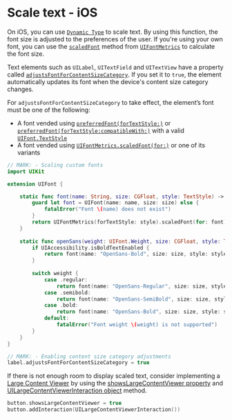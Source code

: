 # Scale text - iOS

On iOS, you can use [`Dynamic Type`](https://developer.apple.com/documentation/uikit/uifont/scaling_fonts_automatically) to scale text. By using this function, the font size is adjusted to the preferences of the user. If you're using your own font, you can use the [`scaledFont`](https://developer.apple.com/documentation/uikit/uifontmetrics/2877385-scaledfont) method from [`UIFontMetrics`](https://developer.apple.com/documentation/uikit/uifontmetrics) to calculate the font size.

Text elements such as `UILabel`, `UITextField` and `UITextView` have a property called [`adjustsFontForContentSizeCategory`](https://developer.apple.com/documentation/uikit/uicontentsizecategoryadjusting/1771731-adjustsfontforcontentsizecategor). If you set it to `true`,  the element automatically updates its font when the device's content size category changes.

For `adjustsFontForContentSizeCategory` to take effect, the element’s font must be one of the following:

- A font vended using [`preferredFont(forTextStyle:)`](https://developer.apple.com/documentation/uikit/uifont/1619030-preferredfont) or [`preferredFont(forTextStyle:compatibleWith:)`](https://developer.apple.com/documentation/uikit/uifont/1771762-preferredfont) with a valid [`UIFont.TextStyle`](https://developer.apple.com/documentation/uikit/uifont/textstyle)
- A font vended using [`UIFontMetrics.scaledFont(for:)`](https://developer.apple.com/documentation/uikit/uifontmetrics/2877385-scaledfont) or one of its variants

```swift
// MARK: - Scaling custom fonts
import UIKit

extension UIFont {

    static func font(name: String, size: CGFloat, style: TextStyle) -> UIFont {
        guard let font = UIFont(name: name, size: size) else {
            fatalError("Font \(name) does not exist")
        }
        return UIFontMetrics(forTextStyle: style).scaledFont(for: font)
    }
    
    static func openSans(weight: UIFont.Weight, size: CGFloat, style: TextStyle) -> UIFont {
        if UIAccessibility.isBoldTextEnabled {
            return font(name: "OpenSans-Bold", size: size, style: style)
        }
        
        switch weight {
            case .regular:
                return font(name: "OpenSans-Regular", size: size, style: style)
            case .semibold:
                return font(name: "OpenSans-SemiBold", size: size, style: style)
            case .bold:
                return font(name: "OpenSans-Bold", size: size, style: style)
            default:
                fatalError("Font weight \(weight) is not supported")
        }
    }
}

// MARK: - Enabling content size category adjustments
label.adjustsFontForContentSizeCategory = true
```

If there is not enough room to display scaled text, consider implementing a [Large Content Viewer](https://developer.apple.com/videos/play/wwdc2019/261/) by using the [showsLargeContentViewer property](https://developer.apple.com/documentation/uikit/uiview/showslargecontentviewer) and [UILargeContentViewerInteraction object](https://developer.apple.com/documentation/uikit/uilargecontentviewerinteraction) method.

```swift
button.showsLargeContentViewer = true
button.addInteraction(UILargeContentViewerInteraction())
```
